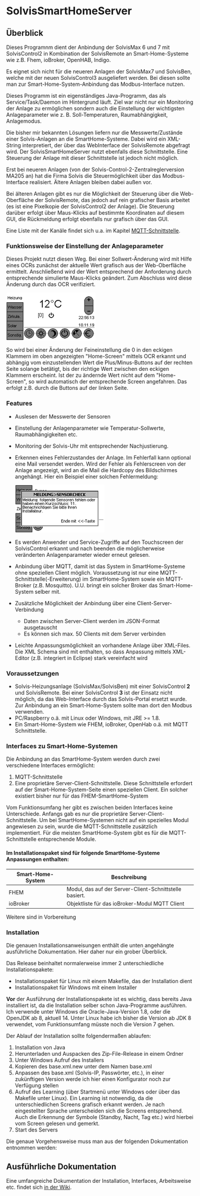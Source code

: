 # SolvisSmartHomeServer
## Überblick

Dieses Programnm dient der Anbindung der SolvisMax 6 und 7 mit SolvisControl2 in Kombination der SolvisRemote an Smart-Home-Systeme wie z.B. Fhem, ioBroker, OpenHAB, Indigo.

Es eignet sich nicht für die neueren Anlagen der SolvisMax7 und SolvisBen, welche mit der neuen SolvisControl3 ausgeliefert werden. Bei diesen sollte man zur Smart-Home-System-Anbindung das Modbus-Interface nutzen.

Dieses Programm ist ein eigenständiges Java-Programm, das als Service/Task/Daemon im Hintergrund läuft. Ziel war nicht nur ein Monitoring der Anlage zu ermöglichen sondern auch die Einstellung der wichtigsten Anlageparameter wie z. B. Soll-Temperaturen, Raumabhängigkeit, Anlagemodus.

Die bisher mir bekannten Lösungen liefern nur die Messwerte/Zustände einer Solvis-Anlagen an die SmartHome-Systeme. Dabei wird ein XML-String interpretiert,
der über das WebInterface der SolvisRemote abgefragt wird. Der SolvisSmartHomeServer nutzt ebenfalls diese Schnittstelle.
Eine Steuerung der Anlage mit dieser Schnittstelle ist jedoch nicht möglich.

Erst bei neueren Anlagen (von der Solvis-Control-2-Zentralreglerversion MA205 an) hat die Firma Solvis die Steuermöglichkeit über das Modbus-Interface realisiert. Ältere Anlagen bleiben dabei außen vor.

Bei älteren Anlagen gibt es nur die Möglichkeit der Steuerung über die Web-Oberfläche der SolvisRemote, das jedoch auf rein grafischer Basis arbeitet
(es ist eine Pixelkopie der SolvisControl2 der Anlage). Die Steuerung darüber erfolgt über Maus-Klicks auf bestimmte Koordinaten auf diesem GUI,
die Rückmeldung erfolgt ebenfalls nur grafisch über das GUI.

Eine Liste mit der Kanäle findet sich u.a. im Kapitel [MQTT-Schnittstelle](https://github.com/GollmerSt/SolvisSmartHomeServer/wiki/MQTT-Schnittstelle#aktuell-definierte-channels).

### Funktionsweise der Einstellung der Anlageparameter

Dieses Projekt nutzt diesen Weg. Bei einer Sollwert-Änderung wird mit Hilfe eines OCRs zunächst der aktuelle Wert grafisch aus der Web-Oberfläche ermittelt. Anschließend wird der Wert entsprechend der Anforderung durch entsprechende simulierte Maus-Klicks geändert. Zum Abschluss wird diese Änderung durch das OCR verifiziert.

![Gui](https://raw.githubusercontent.com/GollmerSt/SolvisSmartHomeServer/master/docu/images/Hierarchie/1%20Heizung.png)

So wird bei einer Änderung der Feineinstellung die 0 in den eckigen Klammern im oben angezeigten "Home-Screen" mittels OCR erkannt und abhängig
vom einzustellenden Wert die Plus/Minus-Buttons auf der rechten Seite solange betätigt, bis der richtige Wert zwischen den eckigen Klammern
erscheint. Ist der zu ändernde Wert nicht auf dem "Home-Screen", so wird automatisch der entsprechende Screen angefahren. Das erfolgt z.B.
durch die Buttons auf der linken Seite.

### Features
* Auslesen der Messwerte der Sensoren
* Einstellung der Anlagenparameter wie Temperatur-Sollwerte, Raumabhängigkeiten etc.
* Monitoring der Solvis-Uhr mit entsprechender Nachjustierung.
* Erkennen eines Fehlerzustandes der Anlage. Im Fehlerfall kann optional eine Mail versendet werden.
Wird der Fehler als Fehlerscreen von der Anlage angezeigt, wird an die Mail die Hardcopy des Bildschirmes angehängt.
Hier ein Beispiel einer solchen Fehlermeldung:

   ![Fehlermeldung](https://raw.githubusercontent.com/GollmerSt/SolvisSmartHomeServer/master/testFiles/images/Stoerung%205.png)
* Es werden Anwender und Service-Zugriffe auf den Touchscreen der SolvisControl erkannt und nach beenden die möglicherweise
veränderten Anlagenparameter wieder erneut gelesen.
* Anbindung über MQTT, damit ist das System in SmartHome-Systeme ohne speziellen Client möglich.
Voraussetzung ist nur eine MQTT-Schnittstelle(-Erweiterung) im SmartHome-System sowie ein MQTT-Broker (z.B. Mosquitto). U.U.
bringt ein solcher Broker das Smart-Home-System selber mit.
* Zusätzliche Möglichkeit der Anbindung über eine Client-Server-Verbindung
  * Daten zwischen Server-Client werden im JSON-Format ausgetauscht
  * Es können sich max. 50 Clients mit dem Server verbinden
* Leichte Anpassungsmöglichkeit an vorhandene Anlage über XML-Files. Die XML Schema sind mit enthalten, so dass Anpassung
mittels XML-Editor (z.B. integriert in Eclipse) stark vereinfacht wird

### Voraussetzungen
* Solvis-Heizungsanlage (SolvisMax/SolvisBen) mit einer SolvisControl **2** und SolvisRemote. Bei einer SolvisControl **3** ist der
Einsatz nicht möglich, da das Web-Interface durch das Solvis-Portal ersetzt wurde. Zur Anbindung an ein Smart-Home-System
sollte man dort den Modbus verwenden.
* PC/Raspberry o.ä. mit Linux oder Windows, mit JRE >= 1.8.
* Ein Smart-Home-System wie FHEM, ioBroker, OpenHab o.ä. mit MQTT Schnittstelle.

### Interfaces zu Smart-Home-Systemen
Die Anbindung an das SmartHome-System werden durch zwei verschiedene Interfaces ermöglicht:

1. MQTT-Schnittstelle
1. Eine proprietäre Server-Client-Schnittstelle. Diese Schnittstelle erfordert auf der Smart-Home-System-Seite einen speziellen Client.
Ein solcher existiert bisher nur für das FHEM-SmartHome-System

Vom Funktionsumfang her gibt es zwischen beiden Interfaces keine Unterschiede. Anfangs gab es nur die proprietäre Server-Client-Schnittstelle.
Um bei SmartHome-Systemen nicht auf ein spezielles Modul angewiesen zu sein, wurde die MQTT-Schnittstelle zusätzlich implementiert. Für die
meisten SmartHome-System gibt es für die MQTT-Schnittstelle entsprechende Module.

#### Im Installationspaket sind für folgende SmartHome-Systeme Anpassungen enthalten:
Smart-Home-System | Beschreibung
------------------ | ------------
FHEM | Modul, das auf der Server-Client-Schnittstelle basiert.
ioBroker | Objektliste für das ioBroker-Modul MQTT Client

Weitere sind in Vorbereitung

### Installation
Die genauen Installationsanweisungen enthält die unten angehängte ausführliche Dokumentation. Hier daher nur ein grober Überblick.

Das Release beinhaltet normalerweise immer 2 unterschiedliche Installationspakete:
* Installationspaket für Linux mit einem Makefile, das der Installation dient
* Installationspaket für Windows mit einem Installer

**Vor** der Ausführung der Installationspakete ist es wichtig, dass bereits Java installiert ist, da die Installation selber schon Java-Programme
ausführen. Ich verwende unter Windows die Oracle-Java-Version 1.8, oder die OpenJDK ab 8, aktuell 14. Unter Linux habe ich bisher die Version
ab JDK 8 verwendet, vom Funktionsumfang müsste noch die Version 7 gehen.

Der Ablauf der Installation sollte folgendermaßen ablaufen:

1. Installation von Java
1. Herunterladen und Auspacken des Zip-File-Release in einem Ordner
1. Unter Windows Aufruf des Installers
1. Kopieren des base.xml.new unter dem Namen base.xml
1. Anpassen des base.xml (Solvis-IP, Passwörter, etc.), in einer zukünftigen Version werde ich hier einen Konfigurator noch zur Verfügung stellen
1. Aufruf des Learning (über Startmenü unter Windows oder über das Makefile unter Linux). Ein Learning ist notwendig, da die unterschiedlichen
Screens grafisch erkannt werden. Je nach eingestellter Sprache unterscheiden sich die Screens entsprechend. Auch die Erkennung der Symbole (Standby,
Nacht, Tag etc.) wird hierbei vom Screen gelesen und gemerkt.
1. Start des Servers

Die genaue Vorgehensweise muss man aus der folgenden Dokumentation entnommen werden:

## Ausführliche Dokumentation
Eine umfangreiche Dokumentation der Installation, Interfaces, Arbeitsweise etc. findet sich [in der Wiki](https://github.com/GollmerSt/SolvisSmartHomeServer/wiki).
